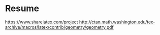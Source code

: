 # Resume

https://www.sharelatex.com/project
http://ctan.math.washington.edu/tex-archive/macros/latex/contrib/geometry/geometry.pdf

